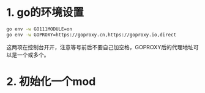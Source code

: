 # 1. go的环境设置

``` bash
go env -w GO111MODULE=on
go env -w GOPROXY=https://goproxy.cn,https://goproxy.io,direct
```

这两项在控制台开开，注意等号前后不要自己加空格，GOPROXY后的代理地址可以是一个或多个。

# 2. 初始化一个mod
